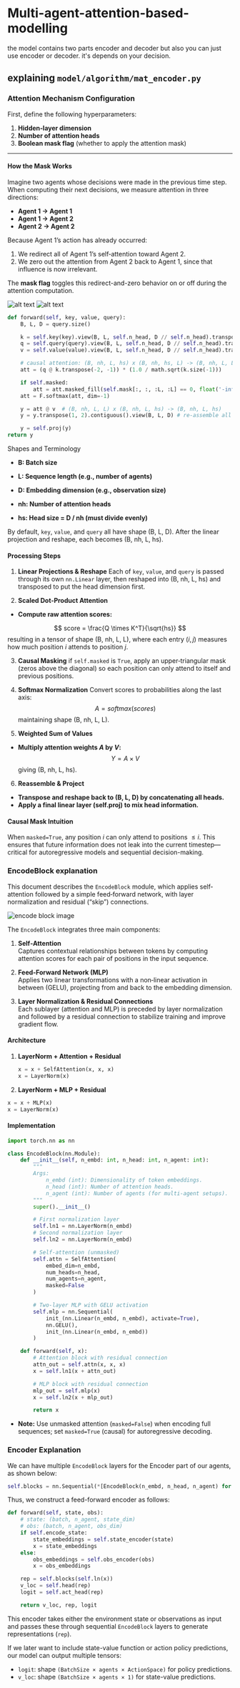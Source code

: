 # Multi-agent-attention-based-modelling
the model contains two parts encoder and decoder but also you can just use encoder or decoder. it's depends on your decision.
## explaining `model/algorithm/mat_encoder.py`
### Attention Mechanism Configuration

First, define the following hyperparameters:

1. **Hidden‑layer dimension**  
2. **Number of attention heads**  
3. **Boolean mask flag** (whether to apply the attention mask)

---

#### How the Mask Works

Imagine two agents whose decisions were made in the previous time step. When computing their next decisions, we measure attention in three directions:

- **Agent 1 → Agent 1**  
- **Agent 1 → Agent 2**  
- **Agent 2 → Agent 2**  

Because Agent 1’s action has already occurred:

1. We redirect all of Agent 1’s self‑attention toward Agent 2.  
2. We zero out the attention from Agent 2 back to Agent 1, since that influence is now irrelevant.  

The **mask flag** toggles this redirect-and-zero behavior on or off during the attention computation.  

![alt text](<img/Screenshot from 2025-04-18 19-45-08.png>) ![alt text](<img/Screenshot from 2025-04-18 19-45-16.png>)

```python 
def forward(self, key, value, query):
    B, L, D = query.size()

    k = self.key(key).view(B, L, self.n_head, D // self.n_head).transpose(1, 2)  # (B, nh, L, hs)
    q = self.query(query).view(B, L, self.n_head, D // self.n_head).transpose(1, 2)  # (B, nh, L, hs)
    v = self.value(value).view(B, L, self.n_head, D // self.n_head).transpose(1, 2)  # (B, nh, L, hs)

    # causal attention: (B, nh, L, hs) x (B, nh, hs, L) -> (B, nh, L, L)
    att = (q @ k.transpose(-2, -1)) * (1.0 / math.sqrt(k.size(-1)))

    if self.masked:
        att = att.masked_fill(self.mask[:, :, :L, :L] == 0, float('-inf'))
    att = F.softmax(att, dim=-1)

    y = att @ v  # (B, nh, L, L) x (B, nh, L, hs) -> (B, nh, L, hs)
    y = y.transpose(1, 2).contiguous().view(B, L, D) # re-assemble all head outputs side by side

    y = self.proj(y)
return y
```
Shapes and Terminology
- **B: Batch size**

- **L: Sequence length (e.g., number of agents)**

- **D: Embedding dimension (e.g., observation size)**

- **nh: Number of attention heads**

- **hs: Head size = D / nh (must divide evenly)**

By default, `key`, `value`, and `query` all have shape (B, L, D). After the linear projection and reshape, each becomes (B, nh, L, hs).

#### Processing Steps
1. **Linear Projections & Reshape**
Each of `key`, `value`, and `query` is passed through its own `nn.Linear` layer, then reshaped into (B, nh, L, hs) and transposed to put the head dimension first.

2. **Scaled Dot‑Product Attention**

- **Compute raw attention scores:**

$$ score = \frac{Q \times K^T}{\sqrt{hs}} $$
resulting in a tensor of shape (B, nh, L, L), where each entry $(i,j)$ measures how much position $i$ attends to position $j$.

3. **Causal Masking**
if `self.masked` is `True`, apply an upper‑triangular mask (zeros above the diagonal) so each position can only attend to itself and previous positions.

4. **Softmax Normalization**
Convert scores to probabilities along the last axis:
$$A = softmax(scores)$$
maintaining shape (B, nh, L, L).

5. **Weighted Sum of Values**
- **Multiply attention weights $A$ by $V$:**
$$Y = A \times V$$
giving (B, nh, L, hs).

6. **Reassemble & Project**
- **Transpose and reshape back to (B, L, D) by concatenating all heads.**
- **Apply a final linear layer (self.proj) to mix head information.**

#### Causal Mask Intuition
When `masked=True`, any position $i$ can only attend to positions $≤i$. This ensures that future information does not leak into the current timestep—critical for autoregressive models and sequential decision-making.

### EncodeBlock explanation
This document describes the `EncodeBlock` module, which applies self‐attention followed by a simple feed‑forward network, with layer normalization and residual (“skip”) connections.

![encode block image](<img/Screenshot from 2025-04-18 19-46-26.png>)

The `EncodeBlock` integrates three main components:

1. **Self‑Attention**  
   Captures contextual relationships between tokens by computing attention scores for each pair of positions in the input sequence.

2. **Feed‑Forward Network (MLP)**  
   Applies two linear transformations with a non‑linear activation in between (GELU), projecting from and back to the embedding dimension.

3. **Layer Normalization & Residual Connections**  
   Each sublayer (attention and MLP) is preceded by layer normalization and followed by a residual connection to stabilize training and improve gradient flow.

#### Architecture

1. **LayerNorm + Attention + Residual**  
   ```python
   x = x + SelfAttention(x, x, x)
   x = LayerNorm(x)

2. **LayerNorm + MLP + Residual**
```python
x = x + MLP(x)
x = LayerNorm(x)
```
#### Implementation
```python
import torch.nn as nn

class EncodeBlock(nn.Module):
    def __init__(self, n_embd: int, n_head: int, n_agent: int):
        """
        Args:
            n_embd (int): Dimensionality of token embeddings.
            n_head (int): Number of attention heads.
            n_agent (int): Number of agents (for multi‑agent setups).
        """
        super().__init__()

        # First normalization layer
        self.ln1 = nn.LayerNorm(n_embd)
        # Second normalization layer
        self.ln2 = nn.LayerNorm(n_embd)

        # Self-attention (unmasked)
        self.attn = SelfAttention(
            embed_dim=n_embd,
            num_heads=n_head,
            num_agents=n_agent,
            masked=False
        )

        # Two-layer MLP with GELU activation
        self.mlp = nn.Sequential(
            init_(nn.Linear(n_embd, n_embd), activate=True),
            nn.GELU(),
            init_(nn.Linear(n_embd, n_embd))
        )

    def forward(self, x):
        # Attention block with residual connection
        attn_out = self.attn(x, x, x)
        x = self.ln1(x + attn_out)

        # MLP block with residual connection
        mlp_out = self.mlp(x)
        x = self.ln2(x + mlp_out)

        return x
```
- **Note:** Use unmasked attention (`masked=False`) when encoding full sequences; set `masked=True` (causal) for autoregressive decoding.

### Encoder Explanation

We can have multiple `EncodeBlock` layers for the Encoder part of our agents, as shown below:

```python
self.blocks = nn.Sequential(*[EncodeBlock(n_embd, n_head, n_agent) for _ in range(n_block)])
```

Thus, we construct a feed-forward encoder as follows:

```python
def forward(self, state, obs):
    # state: (batch, n_agent, state_dim)
    # obs: (batch, n_agent, obs_dim)
    if self.encode_state:
        state_embeddings = self.state_encoder(state)
        x = state_embeddings
    else:
        obs_embeddings = self.obs_encoder(obs)
        x = obs_embeddings

    rep = self.blocks(self.ln(x))
    v_loc = self.head(rep)
    logit = self.act_head(rep)

    return v_loc, rep, logit
```

This encoder takes either the environment state or observations as input and passes these through sequential `EncodeBlock` layers to generate representations (`rep`).

If we later want to include state-value function or action policy predictions, our model can output multiple tensors:

- `logit`: shape `(BatchSize × agents × ActionSpace)` for policy predictions.
- `v_loc`: shape `(BatchSize × agents × 1)` for state-value predictions.
